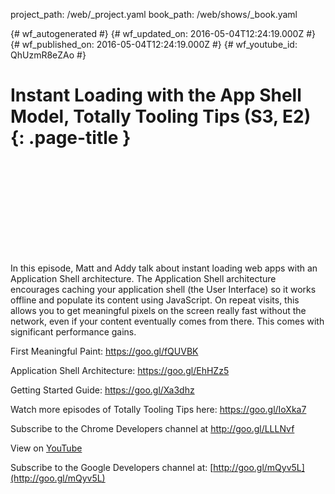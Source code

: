 project_path: /web/_project.yaml
book_path: /web/shows/_book.yaml

{# wf_autogenerated #}
{# wf_updated_on: 2016-05-04T12:24:19.000Z #}
{# wf_published_on: 2016-05-04T12:24:19.000Z #}
{# wf_youtube_id: QhUzmR8eZAo #}

# Instant Loading with the App Shell Model, Totally Tooling Tips (S3, E2) {: .page-title }


<div class="video-wrapper">
  <iframe class="devsite-embedded-youtube-video" data-video-id="QhUzmR8eZAo"
          data-autohide="1" data-showinfo="0" frameborder="0" allowfullscreen>
  </iframe>
</div>

In this episode, Matt and Addy talk about instant loading web apps with an Application Shell architecture. The Application Shell architecture encourages caching your application shell (the User Interface) so it works offline and populate its content using JavaScript. On repeat visits, this allows you to get meaningful pixels on the screen really fast without the network, even if your content eventually comes from there. This comes with significant performance gains.

First Meaningful Paint: https://goo.gl/fQUVBK

Application Shell Architecture: https://goo.gl/EhHZz5

Getting Started Guide: https://goo.gl/Xa3dhz

Watch more episodes of Totally Tooling Tips here: https://goo.gl/IoXka7

Subscribe to the Chrome Developers channel at http://goo.gl/LLLNvf

View on [YouTube](https://youtu.be/QhUzmR8eZAo)

Subscribe to the Google Developers channel at: [http://goo.gl/mQyv5L](http://goo.gl/mQyv5L)
